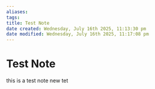 ```yaml
---
aliases: 
tags: 
title: Test Note
date created: Wednesday, July 16th 2025, 11:13:30 pm
date modified: Wednesday, July 16th 2025, 11:17:08 pm
---
```


# Test Note
this is a test note
new tet